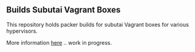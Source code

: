 Builds Subutai Vagrant Boxes
----------------------------

This repository holds packer builds for subutai Vagrant boxes for various
hypervisors.

More information [here](https://github.com/subutai-io/packer/wiki/Box-User-Guide)  .. work in progress.
